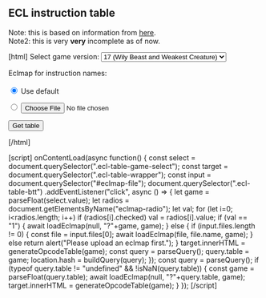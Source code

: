 ## ECL instruction table
Note: this is based on information from [here](https://thwiki.cc/%E8%84%9A%E6%9C%AC%E5%AF%B9%E7%85%A7%E8%A1%A8/ECL).  
Note2: this is very **very** incomplete as of now.  
  
[html]
Select game version:
<select class='ecl-table-game-select'>
    <option value="13">13 (Ten Desires)</option>
    <option value="14">14 (Double Dealing Character)</option>
    <option value="14.3">14.3 (Impossible Spell Card)</option>
    <option value="15">15 (Legacy of Lunatic Kingdom)</option>
    <option value="16">16 (Hidden Star in Four Seasons)</option>
    <option value="16.5">16.5 (Violent Disease)</option>
    <option value="17" selected>17 (Wily Beast and Weakest Creature)</option>
</select>

Eclmap for instruction names:<br><br>
<input type="radio" id="radio-eclmap-default" name="eclmap-radio" value="1" checked>
<label for="radio-eclmap-default">Use default</label>

<input type="radio" id="radio-eclmap-custom" name="eclmap-radio" value="0">
<label for="radio-eclmap-custom"><input type="file" id="eclmap-file"></label>

<button class="ecl-table-btt">Get table</button>
<div class='ecl-table-wrapper'></div>
[/html]

[script]
onContentLoad(async function() {
    const select = document.querySelector(".ecl-table-game-select");
    const target = document.querySelector(".ecl-table-wrapper");
    const input = document.querySelector("#eclmap-file");
    document.querySelector(".ecl-table-btt")
        .addEventListener("click", async () => {
            let game = parseFloat(select.value);
            let radios = document.getElementsByName("eclmap-radio");
            let val;
            for (let i=0; i<radios.length; i++)
                if (radios[i].checked)
                    val = radios[i].value;
            if (val == "1") {
                await loadEclmap(null, "?"+game, game);
            } else {
                if (input.files.length != 0) {
                    const file = input.files[0];
                    await loadEclmap(file, file.name, game);
                } else return alert("Please upload an eclmap first.");
            }
            target.innerHTML = generateOpcodeTable(game);
            const query = parseQuery();
            query.table = game;
            location.hash = buildQuery(query);
        });
    const query = parseQuery();
    if (typeof query.table != "undefined" && !isNaN(query.table)) {
        const game = parseFloat(query.table);
        await loadEclmap(null, "?"+query.table, game);
        target.innerHTML = generateOpcodeTable(game);
    }
});
[/script]
